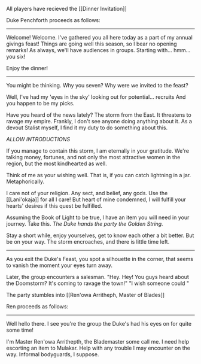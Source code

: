All players have recieved the [[Dinner Invitation]]

Duke Penchforth proceeds as follows:

---

Welcome! Welcome. I've gathered you all here today as a part of my annual givings feast!
Things are going well this season, so I bear no opening remarks!
As always, we'll have audiences in groups. Starting with...
hmm... you six!

Enjoy the dinner!

---

You might be thinking. Why you seven?
Why were we invited to the feast?

Well, I've had my 'eyes in the sky' looking out for potential... recruits
And you happen to be my picks.

Have you heard of the news lately?
The storm from the East. It threatens to ravage my empire. Frankly, I don't see anyone doing anything about it. As a devout Stalist myself, I find it my duty to do something about this.

*ALLOW INTRODUCTIONS*

If you manage to contain this storm, I am eternally in your gratitude. We're talking money, fortunes, and not only the most attractive women in the region, but the most kindhearted as well.

Think of me as your wishing well. That is, if you can catch lightning in a jar. Metaphorically.

I care not of your religion. Any sect, and belief, any gods. Use the [[Lani'okaja]] for all I care! But heart of mine condemned, I will fulfill your hearts' desires if this quest be fulfilled.

Assuming the Book of Light to be true, I have an item you will need in your journey. Take this.
*The Duke hands the party the Golden String.*


Stay a short while, enjoy yourselves, get to know each other a bit better. But be on your way. The storm encroaches, and there is little time left.

---

As you exit the Duke's Feast, you spot a silhouette in the corner, that seems to vanish the moment your eyes turn away.


Later, the group encounters a salesman.
"Hey. Hey! You guys heard about the Doomstorm? It's coming to ravage the town!"
"I wish someone could "


The party stumbles into [[Ren'owa Arritheph, Master of Blades]]

Ren proceeds as follows:

---

Well hello there. I see you're the group the Duke's had his eyes on for quite some time!

I'm Master Ren'owa Arrithepth, the Blademaster some call me. I need help escorting an item to Mulakar. Help with any trouble I may encounter on the way. Informal bodyguards, I suppose.

